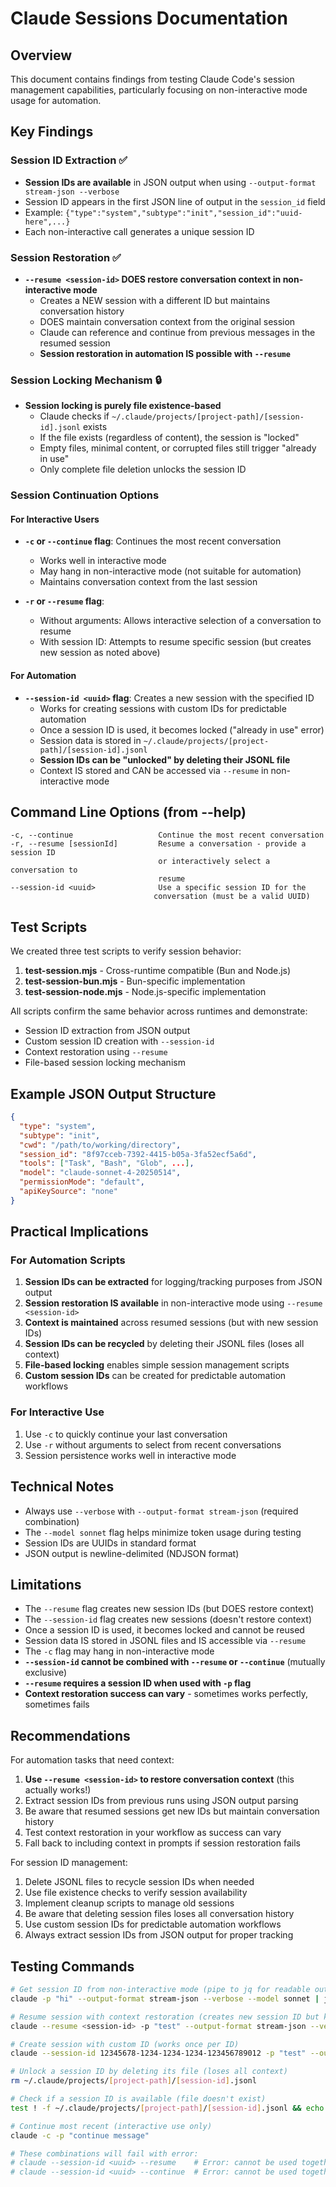 # Claude Sessions Documentation

## Overview

This document contains findings from testing Claude Code's session management capabilities, particularly focusing on non-interactive mode usage for automation.

## Key Findings

### Session ID Extraction ✅

- **Session IDs are available** in JSON output when using `--output-format stream-json --verbose`
- Session ID appears in the first JSON line of output in the `session_id` field
- Example: `{"type":"system","subtype":"init","session_id":"uuid-here",...}`
- Each non-interactive call generates a unique session ID

### Session Restoration ✅

- **`--resume <session-id>` DOES restore conversation context in non-interactive mode**
  - Creates a NEW session with a different ID but maintains conversation history
  - DOES maintain conversation context from the original session
  - Claude can reference and continue from previous messages in the resumed session
  - **Session restoration in automation IS possible with `--resume`**

### Session Locking Mechanism 🔒

- **Session locking is purely file existence-based**
  - Claude checks if `~/.claude/projects/[project-path]/[session-id].jsonl` exists
  - If the file exists (regardless of content), the session is "locked"
  - Empty files, minimal content, or corrupted files still trigger "already in use"
  - Only complete file deletion unlocks the session ID

### Session Continuation Options

#### For Interactive Users

- **`-c` or `--continue` flag**: Continues the most recent conversation
  - Works well in interactive mode
  - May hang in non-interactive mode (not suitable for automation)
  - Maintains conversation context from the last session

- **`-r` or `--resume` flag**: 
  - Without arguments: Allows interactive selection of a conversation to resume
  - With session ID: Attempts to resume specific session (but creates new session as noted above)

#### For Automation

- **`--session-id <uuid>` flag**: Creates a new session with the specified ID
  - Works for creating sessions with custom IDs for predictable automation
  - Once a session ID is used, it becomes locked ("already in use" error)
  - Session data is stored in `~/.claude/projects/[project-path]/[session-id].jsonl`
  - **Session IDs can be "unlocked" by deleting their JSONL file**
  - Context IS stored and CAN be accessed via `--resume` in non-interactive mode

## Command Line Options (from --help)

```
-c, --continue                   Continue the most recent conversation
-r, --resume [sessionId]         Resume a conversation - provide a session ID
                                 or interactively select a conversation to
                                 resume
--session-id <uuid>              Use a specific session ID for the
                                conversation (must be a valid UUID)
```

## Test Scripts

We created three test scripts to verify session behavior:

1. **test-session.mjs** - Cross-runtime compatible (Bun and Node.js)
2. **test-session-bun.mjs** - Bun-specific implementation
3. **test-session-node.mjs** - Node.js-specific implementation

All scripts confirm the same behavior across runtimes and demonstrate:
- Session ID extraction from JSON output
- Custom session ID creation with `--session-id`
- Context restoration using `--resume`
- File-based session locking mechanism

## Example JSON Output Structure

```json
{
  "type": "system",
  "subtype": "init",
  "cwd": "/path/to/working/directory",
  "session_id": "8f97cceb-7392-4415-b05a-3fa52ecf5a6d",
  "tools": ["Task", "Bash", "Glob", ...],
  "model": "claude-sonnet-4-20250514",
  "permissionMode": "default",
  "apiKeySource": "none"
}
```

## Practical Implications

### For Automation Scripts

1. **Session IDs can be extracted** for logging/tracking purposes from JSON output
2. **Session restoration IS available** in non-interactive mode using `--resume <session-id>`
3. **Context is maintained** across resumed sessions (but with new session IDs)
4. **Session IDs can be recycled** by deleting their JSONL files (loses all context)
5. **File-based locking** enables simple session management scripts
6. **Custom session IDs** can be created for predictable automation workflows

### For Interactive Use

1. Use `-c` to quickly continue your last conversation
2. Use `-r` without arguments to select from recent conversations
3. Session persistence works well in interactive mode

## Technical Notes

- Always use `--verbose` with `--output-format stream-json` (required combination)
- The `--model sonnet` flag helps minimize token usage during testing
- Session IDs are UUIDs in standard format
- JSON output is newline-delimited (NDJSON format)

## Limitations

- The `--resume` flag creates new session IDs (but DOES restore context)
- The `--session-id` flag creates new sessions (doesn't restore context) 
- Once a session ID is used, it becomes locked and cannot be reused
- Session data IS stored in JSONL files and IS accessible via `--resume`
- The `-c` flag may hang in non-interactive mode
- **`--session-id` cannot be combined with `--resume` or `--continue`** (mutually exclusive)
- **`--resume` requires a session ID when used with `-p` flag**
- **Context restoration success can vary** - sometimes works perfectly, sometimes fails

## Recommendations

For automation tasks that need context:
1. **Use `--resume <session-id>` to restore conversation context** (this actually works!)
2. Extract session IDs from previous runs using JSON output parsing
3. Be aware that resumed sessions get new IDs but maintain conversation history
4. Test context restoration in your workflow as success can vary
5. Fall back to including context in prompts if session restoration fails

For session ID management:
1. Delete JSONL files to recycle session IDs when needed
2. Use file existence checks to verify session availability
3. Implement cleanup scripts to manage old sessions
4. Be aware that deleting session files loses all conversation history
5. Use custom session IDs for predictable automation workflows
6. Always extract session IDs from JSON output for proper tracking

## Testing Commands

```bash
# Get session ID from non-interactive mode (pipe to jq for readable output)
claude -p "hi" --output-format stream-json --verbose --model sonnet | jq

# Resume session with context restoration (creates new session ID but keeps history!)
claude --resume <session-id> -p "test" --output-format stream-json --verbose --model sonnet | jq

# Create session with custom ID (works once per ID)
claude --session-id 12345678-1234-1234-1234-123456789012 -p "test" --output-format stream-json --verbose --model sonnet | jq

# Unlock a session ID by deleting its file (loses all context)
rm ~/.claude/projects/[project-path]/[session-id].jsonl

# Check if a session ID is available (file doesn't exist)
test ! -f ~/.claude/projects/[project-path]/[session-id].jsonl && echo "Available" || echo "Locked"

# Continue most recent (interactive use only)
claude -c -p "continue message"

# These combinations will fail with error:
# claude --session-id <uuid> --resume    # Error: cannot be used together
# claude --session-id <uuid> --continue  # Error: cannot be used together
```